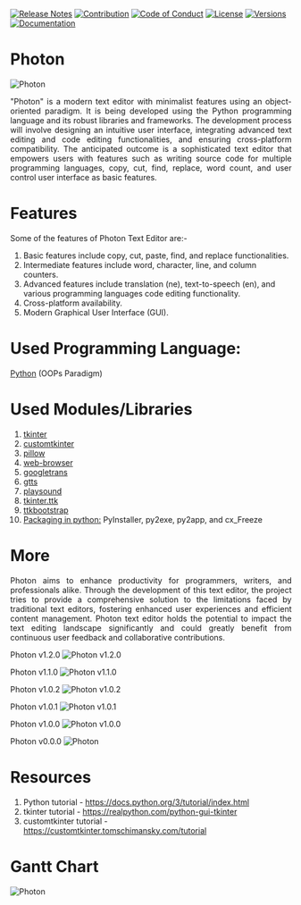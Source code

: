 [![Release Notes](https://img.shields.io/badge/releases-view-blue)](https://github.com/photontexteditor/Photon/releases)
[![Contribution](https://img.shields.io/badge/contribute-welcome-green)](https://github.com/photontexteditor/Photon/blob/main/CONTRIBUTING.md)
[![Code of Conduct](https://img.shields.io/badge/code%20of%20conduct-view-white)](https://github.com/photontexteditor/Photon/blob/main/CODE_OF_CONDUCT.md)
[![License](https://img.shields.io/badge/license-mit-red)](https://github.com/photontexteditor/Photon/blob/main/LICENSE)
[![Versions](https://img.shields.io/badge/versions-1.2.0-orange)](https://github.com/photontexteditor/Photon/tags)
[![Documentation](https://img.shields.io/badge/documentation-view-violet)](https://github.com/photontexteditor/Photon/blob/main/README.md)
# Photon
![Photon](https://github.com/photontexteditor/Photon/blob/main/img/photon.jpg)
<p align="justify">"Photon" is a modern text editor with minimalist features using an object-oriented paradigm. It is being developed using the Python programming language and its robust libraries and frameworks. The development process will involve designing an intuitive user interface, integrating advanced text editing and code editing functionalities, and ensuring cross-platform compatibility. The anticipated outcome is a sophisticated text editor that empowers users with features such as writing source code for multiple programming languages, copy, cut, find, replace, word count, and user control user interface as basic features.</p>

# Features
Some of the features of Photon Text Editor are:-
1. Basic features include copy, cut, paste, find, and replace functionalities.
2. Intermediate features include word, character, line, and column counters.
3. Advanced features include translation (ne), text-to-speech (en), and various programming languages code editing functionality.
4. Cross-platform availability.
5. Modern Graphical User Interface (GUI).

# Used Programming Language:
[Python](https://www.python.org) (OOPs Paradigm)
# Used Modules/Libraries
1. [tkinter](https://docs.python.org/3/library/tk.html)
2. [customtkinter](https://customtkinter.tomschimansky.com/)
3. [pillow](https://pillow.readthedocs.io/en/stable/)
4. [web-browser](https://docs.python.org/3/library/webbrowser.html)
5. [googletrans](https://py-googletrans.readthedocs.io/en/latest/)
6. [gtts](https://gtts.readthedocs.io/en/latest/)
7. [playsound](https://pypi.org/project/playsound/) 
8. [tkinter.ttk](https://docs.python.org/3/library/tkinter.ttk.html)
9. [ttkbootstrap](https://ttkbootstrap.readthedocs.io/en/latest/)
10. [Packaging in python:](https://packaging.python.org/en/latest/overview/) PyInstaller, py2exe, py2app, and cx_Freeze

# More
<p align="justify">Photon aims to enhance productivity for programmers, writers, and professionals alike. Through the development of this text editor, the project tries to provide a comprehensive solution to the limitations faced by traditional text editors, fostering enhanced user experiences and efficient content management. Photon text editor holds the potential to impact the text editing landscape significantly and could greatly benefit from continuous user feedback and collaborative contributions.</p>

Photon v1.2.0
![Photon v1.2.0](https://github.com/photontexteditor/Photon/blob/main/img/photonv120.png)

Photon v1.1.0
![Photon v1.1.0](https://github.com/photontexteditor/Photon/blob/main/img/photonv110.png)

Photon v1.0.2
![Photon v1.0.2](https://github.com/photontexteditor/Photon/blob/main/img/photonv102.png)

Photon v1.0.1
![Photon v1.0.1](https://github.com/photontexteditor/Photon/blob/main/img/photonv101.png)

Photon v1.0.0
![Photon v1.0.0](https://github.com/photontexteditor/Photon/blob/main/img/photonv100.png)

Photon v0.0.0
![Photon](https://github.com/photontexteditor/Photon/blob/main/img/photonv000.png)


# Resources
1. Python tutorial - https://docs.python.org/3/tutorial/index.html
2. tkinter tutorial - https://realpython.com/python-gui-tkinter
3. customtkinter tutorial - https://customtkinter.tomschimansky.com/tutorial

# Gantt Chart
![Photon](https://github.com/photontexteditor/Photon/blob/main/img/ganttchart.png)

